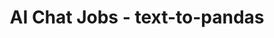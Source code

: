 ---
title: AI Chat Jobs - text-to-pandas
emoji: 🦀
colorFrom: yellow
colorTo: purple
sdk: gradio
sdk_version: 4.17.0
app_file: gradio_interface.py
pinned: false
---